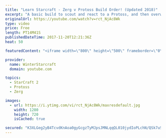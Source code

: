 ```yaml
---
title: "Learn Starcraft - Zerg v Protoss Build Order! (Updated 2018)"
excerpt: "A basic build to scout and react to a Protoss, and then overwhelm them with the swarm! Meant for lower level players looking for direction, not higher level looking for the dankest meta. -- Watch live at https://www.twitch.tv/wintergaming"
originalUrl: https://youtube.com/watch?v=rct_NjAc8Wk
type: video
price: Free
length: PT14M41S
publishedDateTime: 2017-11-20T12:21:36Z
heat: 50

featuredContent: "<iframe width=\"800\" height=\"500\" frameborder=\"0\" src=\"https://www.youtube.com/embed/rct_NjAc8Wk\" allow=\"accelerometer; autoplay; encrypted-media; gyroscope; picture-in-picture\" allowfullscreen></iframe>"

provider:
  name: WinterStarcraft
  domain: youtube.com

topics:
  - StarCraft 2
  - Protoss
  - Zerg

images:
  - url: https://i.ytimg.com/vi/rct_NjAc8Wk/maxresdefault.jpg
    width: 1280
    height: 720
    isCached: true

secured: "K3XLGeg2yB4TcvdKnAoa0gyGcgzTyMJpsJMNLqqQL010jydIoPLchN/QSk7uSllkNkTT3sZUbpl8kiFOGWNkMO1m7ly00eM0i/SMz5rsj/77I0zsR8VZ9qUrvLp8w4eDJSkQPwPjtp1S4sJJpPKKenvO8LZGM20KsRXiABcRuRjdhntx+ZH4Rk1L9O+8WwwYIf5H0Q9JqyXV6k3xocZ3Ni3fTlgZgwCwWk5IxqieQLC20sZL5d8kBaZzxf8GUaZe06fQamNaKtSOjPtkrrG2/3ASmvf3ZILXPmFtZBHh2jlrCigOkg1KfsoxyV2UEAkhzKv5A9d9EIwsQq7cZmCKNDd2xyBrXWpy1zaEuItBSv4ry9s78w5whA4/H9YYRP+GtoeU6s07ke1xFYdUDNACkwwZESnERV3FMz6WPIdAotQ=;QyHTLWaKKiVEKVQZrZNC1Q=="
---
```


